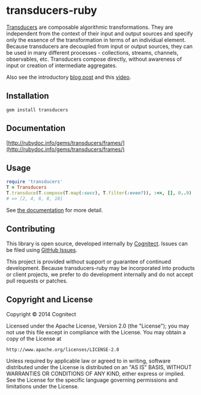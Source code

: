 # transducers-ruby

[Transducers](http://clojure.org/transducers) are composable algorithmic transformations. They are independent from the context of their input and output sources and specify only the essence of the transformation in terms of an individual element. Because transducers are decoupled from input or output sources, they can be used in many different processes - collections, streams, channels, observables, etc. Transducers compose directly, without awareness of input or creation of intermediate aggregates.

Also see the introductory [blog post](http://blog.cognitect.com/blog/2014/8/6/transducers-are-coming) and this [video](https://www.youtube.com/watch?v=6mTbuzafcII).

## Installation

    gem install transducers

## Documentation

[http://rubydoc.info/gems/transducers/frames/](http://rubydoc.info/gems/transducers/frames/)

## Usage

```ruby
require 'transducers'
T = Transducers
T.transduce(T.compose(T.map(:succ), T.filter(:even?)), :<<, [], 0..9)
# => [2, 4, 6, 8, 10]
```

See [the documentation](http://rubydoc.info/gems/transducers/frames/) for more detail.

## Contributing

This library is open source, developed internally by [Cognitect](http://cognitect.com). Issues can be filed using [GitHub Issues](https://github.com/cognitect-labs/transducers-ruby/issues).

This project is provided without support or guarantee of continued development.
Because transducers-ruby may be incorporated into products or client projects, we prefer to do development internally and do not accept pull requests or patches.

## Copyright and License

Copyright © 2014 Cognitect

Licensed under the Apache License, Version 2.0 (the "License");
you may not use this file except in compliance with the License.
You may obtain a copy of the License at

    http://www.apache.org/licenses/LICENSE-2.0

Unless required by applicable law or agreed to in writing, software
distributed under the License is distributed on an "AS IS" BASIS,
WITHOUT WARRANTIES OR CONDITIONS OF ANY KIND, either express or implied.
See the License for the specific language governing permissions and
limitations under the License.
